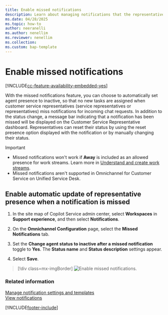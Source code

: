```yaml
---
title: Enable missed notifications
description: Learn about managing notifications that the representatives miss.
ms.date: 04/28/2025
ms.topic: how-to
author: neeranelli
ms.author: nenellim
ms.reviewer: nenellim
ms.collection:
ms.custom: bap-template
---
```


# Enable missed notifications

[!INCLUDE[cc-feature-availability-embedded-yes](../../includes/cc-feature-availability-embedded-yes.md)]

With the missed notifications feature, you can choose to automatically set agent presence to inactive, so that no new tasks are assigned when customer service representatives (service representatives or representatives) miss notifications for incoming chat requests. In addition to the status change, a message bar indicating that a notification has been missed will be displayed on the Customer Service Representative dashboard. Representatives can reset their status by using the reset presence option displayed with the notification or by manually changing their status.

> [!IMPORTANT]
> 
> - Missed notifications won't work if **Away** is included as an allowed presence for work streams. Learn more in [Understand and create work streams](../work-streams-introduction.md).
> - Missed notifications aren't supported in Omnichannel for Customer Service on Unified Service Desk.

## Enable automatic update of representative presence when a notification is missed

1. In the site map of Copilot Service admin center, select **Workspaces** in **Support experience**, and then select **Notifications**.

1. On the **Omnichannel Configuration** page, select the **Missed Notifications** tab.

1. Set the **Change agent status to inactive after a missed notification** toggle to **Yes**. The **Status name** and **Status description** settings appear.

1. Select **Save**.

> [!div class=mx-imgBorder] 
> ![Enable missed notifications.](../media/enable-missed-notifications.png "Enable missed notifications")

### Related information

[Manage notification settings and templates](/dynamics365/app-profile-manager/notification-templates)  
[View notifications](../use/oc-notifications.md)  


[!INCLUDE[footer-include](../../includes/footer-banner.md)]
